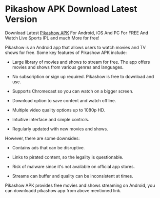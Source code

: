 # Pikashow APK Download Latest Version
Download Latest <a href="https://pikashows.world">Pikashow APK</a> For Android, iOS And PC For FREE And Watch Live Sports IPL and much More for free!

Pikashow is an Android app that allows users to watch movies and TV shows for free. Some key features of Pikashow APK include:

- Large library of movies and shows to stream for free. The app offers movies and shows from various genres and languages.

- No subscription or sign up required. Pikashow is free to download and use.

- Supports Chromecast so you can watch on a bigger screen.

- Download option to save content and watch offline. 

- Multiple video quality options up to 1080p HD.

- Intuitive interface and simple controls.

- Regularly updated with new movies and shows.

However, there are some downsides:

- Contains ads that can be disruptive. 

- Links to pirated content, so the legality is questionable.

- Risk of malware since it's not available on official app stores.

- Streams can buffer and quality can be inconsistent at times.

Pikashow APK provides free movies and shows streaming on Android, you can  downloadd pikashow app from above mentioned link.
